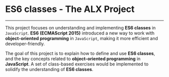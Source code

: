 # ES6 classes - The ALX Project
----------

This project focuses on understanding and implementing __ES6 classes__ in `JavaScript`. 
__ES6 (ECMAScript 2015)__ introduced a new way to work with __object-oriented programming__ 
in `JavaScript`, making it more efficient and developer-friendly.

The goal of this project is to explain how to define and use __ES6 classes__,
and the key concepts related to __object-oriented programming__ in __JavaScript__. 
A set of class-based exercises would be implemented to solidify the understanding of __ES6 classes__.

